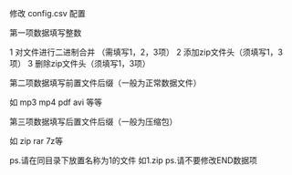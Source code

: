 修改 config.csv 配置

第一项数据填写整数

1 对文件进行二进制合并 （需填写1，2，3项）
2 添加zip文件头（须填写1，3项）
3 删除zip文件头（须填写1，3项）

第二项数据填写前置文件后缀（一般为正常数据文件）

如 mp3 mp4 pdf avi 等等

第三项数据填写后置文件后缀（一般为压缩包）

如 zip rar 7z等

ps.请在同目录下放置名称为1的文件 如1.zip
ps.请不要修改END数据项